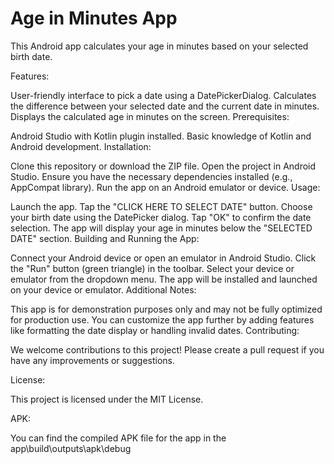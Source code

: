 # Age in Minutes App

This Android app calculates your age in minutes based on your selected birth date.

Features:

User-friendly interface to pick a date using a DatePickerDialog.
Calculates the difference between your selected date and the current date in minutes.
Displays the calculated age in minutes on the screen.
Prerequisites:

Android Studio with Kotlin plugin installed.
Basic knowledge of Kotlin and Android development.
Installation:

Clone this repository or download the ZIP file.
Open the project in Android Studio.
Ensure you have the necessary dependencies installed (e.g., AppCompat library).
Run the app on an Android emulator or device.
Usage:

Launch the app.
Tap the "CLICK HERE TO SELECT DATE" button.
Choose your birth date using the DatePicker dialog.
Tap "OK" to confirm the date selection.
The app will display your age in minutes below the "SELECTED DATE" section.
Building and Running the App:

Connect your Android device or open an emulator in Android Studio.
Click the "Run" button (green triangle) in the toolbar.
Select your device or emulator from the dropdown menu.
The app will be installed and launched on your device or emulator.
Additional Notes:

This app is for demonstration purposes only and may not be fully optimized for production use.
You can customize the app further by adding features like formatting the date display or handling invalid dates.
Contributing:

We welcome contributions to this project! Please create a pull request if you have any improvements or suggestions.

License:

This project is licensed under the MIT License.

APK:

You can find the compiled APK file for the app in the app\build\outputs\apk\debug
